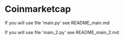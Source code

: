 # Coinmarketcap

If you will use file 'main.py' see README_main.md

If you will use file 'main_2.py' see README_main_2.md
